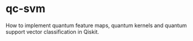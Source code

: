 # qc-svm
How to implement quantum feature maps, quantum kernels and quantum support vector classification in Qiskit.
